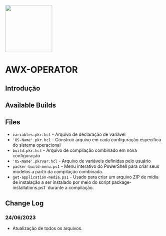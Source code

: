 <img src="https://raw.githubusercontent.com/ansible/awx-logos/master/awx/ui/client/assets/logo-login.svg?sanitize=true" style="width:150px;height:150px;">

# AWX-OPERATOR

## Introdução

## Available Builds


## Files
- `variables.pkr.hcl` - Arquivo de declaração de variável
- `'OS-Name'.pkr.hcl` - Construir arquivo em cada configuração específica do sistema operacional
- `build.pkr.hcl` - Arquivo de compilação combinado em nova configuração
- `'OS-Name'.pkrvar.hcl` - Arquivo de variáveis ​​definidas pelo usuário
- `packer-build-menu.ps1` - Menu interativo do PowerShell para criar seus modelos a partir da compilação combinada.
- `get-application-media.ps1` - Usado para criar um arquivo ZIP de mídia de instalação a ser instalado por meio do script package-installations.ps1` durante a compilação.

## Change Log

### 24/06/2023
* Atualização de todos os arquivos.


